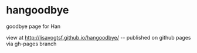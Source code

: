 hangoodbye
==========

goodbye page for Han

view at http://lisavogtsf.github.io/hangoodbye/ -- published on github pages via gh-pages branch
